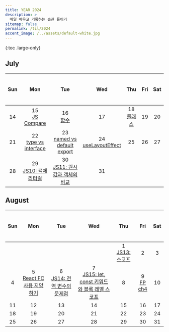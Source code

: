 ```yaml
---
title: YEAR 2024
description: >
  매일 배우고 기록하는 습관 들이기
sitemap: false
permalink: /til/2024
accent_image: /../assets/default-white.jpg
---
```


{:toc .large-only}

## July

| $$~~$$ Sun $$~~$$ |     $$~~$$ Mon $$~~$$      |          $$~~$$ Tue $$~~$$          |    $$~~$$ Wed $$~~$$     | $$~~$$ Thu $$~~$$ | $$~~$$ Fri $$~~$$ | $$~~$$ Sat $$~~$$ |
| :---------------: | :------------------------: | :---------------------------------: | :----------------------: | :---------------: | :---------------: | :---------------: |
|        14         |    15<br/>[JS Compare]     |            16<br/>[함수]            |            17            | 18 <br/> [클래스] |        19         |        20         |
|        21         | 22<br/>[type vs interface] |  23<br/>[named vs default export]   | 24<br/>[useLayoutEffect] |        25         |        26         |        27         |
|        28         | 29<br/>[JS10: 객체 리터럴] | 30<br/>[JS11: 원시값과 객체의 비교] |            31            |                   |                   |                   |

[JS Compare]: ../../frontend/react/_posts/2024-07-15-JS.md#11-자바스크립트의-동등비교
[함수]: ../../frontend/react/_posts/2024-07-15-JS.md#12-함수
[클래스]: ../../frontend/react/_posts/2024-07-15-JS.md#13-클래스
[type vs interface]: ./_posts/2024-07-01-July.md#722-type-vs-interface
[named vs default export]: ./_posts/2024-07-01-July.md#723-named-vs-default-export
[useLayoutEffect]: ./_posts/2024-07-01-July.md#724-uselayouteffect
[JS10: 객체 리터럴]: ../../frontend/js/_posts/2024-07-29-js10.md
[JS11: 원시값과 객체의 비교]: ../../frontend/js/_posts/2024-07-30-js11.md

## August

| $$~~$$ Sun $$~~$$ |       $$~~$$ Mon $$~~$$        |        $$~~$$ Tue $$~~$$         |                 $$~~$$ Wed $$~~$$                  |   $$~~$$ Thu $$~~$$   | $$~~$$ Fri $$~~$$ | $$~~$$ Sat $$~~$$ |
| :---------------: | :----------------------------: | :------------------------------: | :------------------------------------------------: | :-------------------: | :---------------: | :---------------: |
|                   |                                |                                  |                                                    | 1 <br/>[JS13: 스코프] |         2         |         3         |
|         4         | 5<br/>[React FC 사용 지양하기] | 6<br/>[JS14: 전역 변수의 문제점] | 7<br/>[JS15: let, const 키워드와 블록 레벨 스코프] |           8           |         9<br/>[FP ch4]         |        10         |
|        11         |               12               |                13                |                         14                         |          15           |        16         |        17         |
|        18         |               19               |                20                |                         21                         |          22           |        23         |        24         |
|        25         |               26               |                27                |                         28                         |          29           |        30         |        31         |

[JS13: 스코프]: ../../frontend/js/_posts/2024-08-01-js13.md
[React FC 사용 지양하기]: ./_posts/2024-07-01-July.md#85-react-fc-사용-지양하기
[JS14: 전역 변수의 문제점]: ../../frontend/js/_posts/2024-08-06-js14.md
[JS15: let, const 키워드와 블록 레벨 스코프]: ../../frontend/js/_posts/2024-08-07-js15.md
[FP ch4]: ../../frontend/fp/README.md#chapter-4